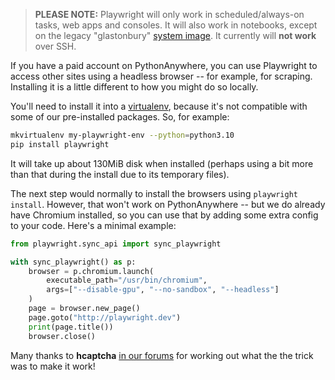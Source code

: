 <!--
.. title: Using Playwright on PythonAnywhere
.. slug: Playwright
.. date: 2024-05-22 18:30:00 UTC
.. tags:
.. category:
.. link:
.. description:
.. type: text
-->

> **PLEASE NOTE:** Playwright will only work in scheduled/always-on tasks, web apps and
> consoles. It will also work in notebooks, except on the legacy "glastonbury"
> [system image](/pages/ChangingSystemImage). It currently will **not work** over SSH.

If you have a paid account on PythonAnywhere, you can use Playwright to access
other sites using a headless browser -- for example, for scraping.  Installing
it is a little different to how you might do so locally.

You'll need to install it into a [virtualenv](/pages/VirtualenvsExplained), because it's not compatible with
some of our pre-installed packages.  So, for example:

```bash
mkvirtualenv my-playwright-env --python=python3.10
pip install playwright
```

It will take up about 130MiB disk when installed (perhaps using a bit more than
that during the install due to its temporary files).

The next step would normally to install the browsers using `playwright install`.
However, that won't work on PythonAnywhere -- but we do already have Chromium
installed, so you can use that by adding some extra config to your code.  Here's
a minimal example:

```python
from playwright.sync_api import sync_playwright

with sync_playwright() as p:
    browser = p.chromium.launch(
        executable_path="/usr/bin/chromium",
        args=["--disable-gpu", "--no-sandbox", "--headless"]
    )
    page = browser.new_page()
    page.goto("http://playwright.dev")
    print(page.title())
    browser.close()
```

Many thanks to **hcaptcha** [in our forums](https://www.pythonanywhere.com/forums/topic/30302/)
for working out what the the trick was to make it work!
